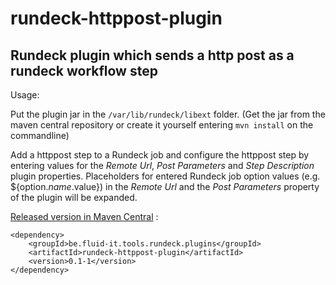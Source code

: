 # rundeck-httppost-plugin
Rundeck plugin which sends a http post as a rundeck workflow step
-----------------------------------------------------------------

Usage:

Put the plugin jar in the `/var/lib/rundeck/libext` folder.
(Get the jar from the maven central repository or create it yourself entering `mvn install` on the commandline)

Add a httppost step to a Rundeck job and configure the httppost step by entering values for
the _Remote Url_, _Post Parameters_ and _Step Description_ plugin properties. Placeholders for entered Rundeck job option values (e.g. ${option._name_.value}) in the _Remote Url_ and the _Post Parameters_ property of the plugin will be expanded.

[Released version in Maven Central](http://search.maven.org/remotecontent?filepath=be/fluid-it/tools/rundeck/plugins/rundeck-httppost-plugin/0.1-1/rundeck-httppost-plugin-0.1-1.jar) : 
```
<dependency>
    <groupId>be.fluid-it.tools.rundeck.plugins</groupId>
    <artifactId>rundeck-httppost-plugin</artifactId>
    <version>0.1-1</version>
</dependency>
```

